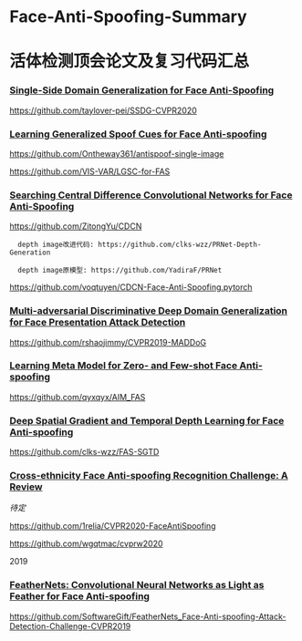 # Face-Anti-Spoofing-Summary
# 活体检测顶会论文及复习代码汇总

### [Single-Side Domain Generalization for Face Anti-Spoofing](https://arxiv.org/abs/2004.14043)
https://github.com/taylover-pei/SSDG-CVPR2020

### [Learning Generalized Spoof Cues for Face Anti-spoofing](https://arxiv.org/abs/2005.03922)
https://github.com/Ontheway361/antispoof-single-image

https://github.com/VIS-VAR/LGSC-for-FAS


### [Searching Central Difference Convolutional Networks for Face Anti-Spoofing](https://arxiv.org/pdf/2003.04092v1.pdf)
https://github.com/ZitongYu/CDCN

      depth image改进代码: https://github.com/clks-wzz/PRNet-Depth-Generation
      
      depth image原模型: https://github.com/YadiraF/PRNet

https://github.com/voqtuyen/CDCN-Face-Anti-Spoofing.pytorch

### [Multi-adversarial Discriminative Deep Domain Generalization for Face Presentation Attack Detection](https://openaccess.thecvf.com/content_CVPR_2019/papers/Shao_Multi-Adversarial_Discriminative_Deep_Domain_Generalization_for_Face_Presentation_Attack_Detection_CVPR_2019_paper.pdf)
https://github.com/rshaojimmy/CVPR2019-MADDoG

### [Learning Meta Model for Zero- and Few-shot Face Anti-spoofing](https://arxiv.org/abs/1904.12490)
https://github.com/qyxqyx/AIM_FAS

### [Deep Spatial Gradient and Temporal Depth Learning for Face Anti-spoofing](https://arxiv.org/abs/2003.08061)
https://github.com/clks-wzz/FAS-SGTD


### [Cross-ethnicity Face Anti-spoofing Recognition Challenge: A Review](https://arxiv.org/abs/2004.10998)
_待定_

https://github.com/1relia/CVPR2020-FaceAntiSpoofing

https://github.com/wgqtmac/cvprw2020


2019
### [FeatherNets: Convolutional Neural Networks as Light as Feather for Face Anti-spoofing](https://arxiv.org/pdf/1904.09290.pdf)
https://github.com/SoftwareGift/FeatherNets_Face-Anti-spoofing-Attack-Detection-Challenge-CVPR2019


